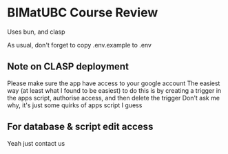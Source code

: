 # BIMatUBC Course Review
Uses bun, and clasp

As usual, don't forget to copy .env.example to .env

## Note on CLASP deployment
Please make sure the app have access to your google account
The easiest way (at least what I found to be easiest) to do this is by creating a trigger in the apps script, authorise access, and then delete the trigger
Don't ask me why, it's just some quirks of apps script I guess

## For database & script edit access
Yeah just contact us
